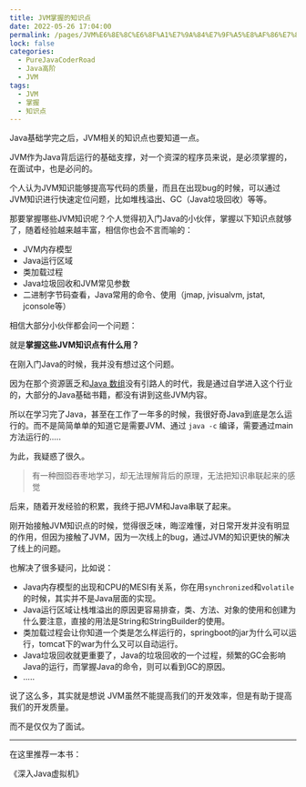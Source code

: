 ```yaml
---
title: JVM掌握的知识点
date: 2022-05-26 17:04:00
permalink: /pages/JVM%E6%8E%8C%E6%8F%A1%E7%9A%84%E7%9F%A5%E8%AF%86%E7%82%B9
lock: false
categories: 
  - PureJavaCoderRoad
  - Java高阶
  - JVM
tags: 
  - JVM
  - 掌握
  - 知识点
---
```

Java基础学完之后，JVM相关的知识点也要知道一点。

JVM作为Java背后运行的基础支撑，对一个资深的程序员来说，是必须掌握的，在面试中，也是必问的。

个人认为JVM知识能够提高写代码的质量，而且在出现bug的时候，可以通过JVM知识进行快速定位问题，比如堆栈溢出、GC（Java垃圾回收）等等。

那要掌握哪些JVM知识呢？个人觉得初入门Java的小伙伴，掌握以下知识点就够了，随着经验越来越丰富，相信你也会不言而喻的：

- JVM内存模型
- Java运行区域
- 类加载过程
- Java垃圾回收和JVM常见参数
- 二进制字节码查看，Java常用的命令、使用（jmap, jvisualvm, jstat, jconsole等）

相信大部分小伙伴都会问一个问题：

就是**掌握这些JVM知识点有什么用？** 



在刚入门Java的时候，我并没有想过这个问题。

因为在那个资源匮乏和[Java 数组](http://localhost:3000/#/articles\Java基础\Java基础\3、Java数组?id=java-数组)没有引路人的时代，我是通过自学进入这个行业的，大部分的Java基础书籍，都没有讲到这些JVM内容。



所以在学习完了Java，甚至在工作了一年多的时候，我很好奇Java到底是怎么运行的。而不是简简单单的知道它是需要JVM、通过 `java -c` 编译，需要通过main方法运行的.....

为此，我疑惑了很久。

> 有一种囫囵吞枣地学习，却无法理解背后的原理，无法把知识串联起来的感觉

后来，随着开发经验的积累，我终于把JVM和Java串联了起来。

刚开始接触JVM知识点的时候，觉得很乏味，晦涩难懂，对日常开发并没有明显的作用，但因为接触了JVM，因为一次线上的bug，通过JVM的知识更快的解决了线上的问题。

也解决了很多疑问，比如说：

- Java内存模型的出现和CPU的MESI有关系，你在用`synchronized`和`volatile`的时候，其实并不是Java层面的实现。
- Java运行区域让栈堆溢出的原因更容易排查，类、方法、对象的使用和创建为什么要注意，直接的用法是String和StringBuilder的使用。
- 类加载过程会让你知道一个类是怎么样运行的，springboot的jar为什么可以运行，tomcat下的war为什么又可以自动运行。
- Java垃圾回收就更重要了，Java的垃圾回收的一个过程，频繁的GC会影响Java的运行，而掌握Java的命令，则可以看到GC的原因。
- .....

说了这么多，其实就是想说 JVM虽然不能提高我们的开发效率，但是有助于提高我们的开发质量。

而不是仅仅为了面试。

---



在这里推荐一本书：

《深入Java虚拟机》